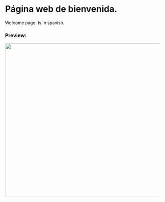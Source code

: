 # Página web de bienvenida.

Welcome page. Is in spanish.  

### Preview:

<img src="https://media.discordapp.net/attachments/783935531767562250/803330605894991902/unknown.png" width="800" height="500">
